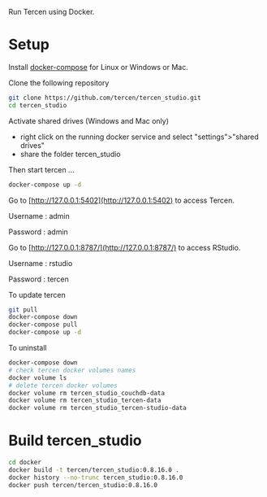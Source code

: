 Run Tercen using Docker.

# Setup
Install [docker-compose](https://docs.docker.com/compose/install/) for Linux or Windows or Mac.


Clone the following repository
```bash
git clone https://github.com/tercen/tercen_studio.git
cd tercen_studio
```

Activate shared drives (Windows and Mac only)
* right click on the running docker service and select "settings">"shared drives"
* share the folder tercen_studio 

Then start tercen ...

```bash
docker-compose up -d
```

Go to [http://127.0.0.1:5402](http://127.0.0.1:5402) to access Tercen.

Username : admin

Password : admin

Go to [http://127.0.0.1:8787/](http://127.0.0.1:8787/) to access RStudio.
 
Username : rstudio

Password : tercen


To update tercen

```bash
git pull
docker-compose down
docker-compose pull
docker-compose up -d
```

To uninstall

```bash
docker-compose down
# check tercen docker volumes names
docker volume ls
# delete tercen docker volumes
docker volume rm tercen_studio_couchdb-data
docker volume rm tercen_studio_tercen-data
docker volume rm tercen_studio_tercen-studio-data
```
 

# Build tercen_studio

```bash
cd docker
docker build -t tercen/tercen_studio:0.8.16.0 .
docker history --no-trunc tercen_studio:0.8.16.0 
docker push tercen/tercen_studio:0.8.16.0
```
